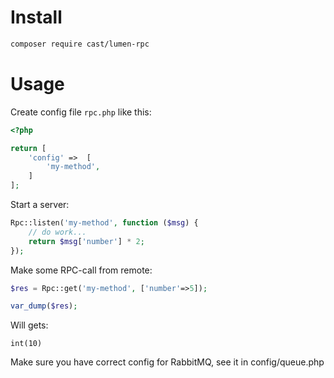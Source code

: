 # Install

``` bash
composer require cast/lumen-rpc
```

# Usage

Create config file `rpc.php` like this:

```php
<?php

return [
    'config' =>  [
        'my-method',
    ]
];

```

Start a server:

```php
Rpc::listen('my-method', function ($msg) {
    // do work...
    return $msg['number'] * 2;
});

```

Make some RPC-call from remote:

```php
$res = Rpc::get('my-method', ['number'=>5]);

var_dump($res);
```

Will gets:

```
int(10)
```

Make sure you have correct config for RabbitMQ, see it in config/queue.php
